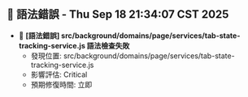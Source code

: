 ## 🚨 語法錯誤 - Thu Sep 18 21:34:07 CST 2025
- 🔄 **[語法錯誤] src/background/domains/page/services/tab-state-tracking-service.js 語法檢查失敗**
  - 發現位置: src/background/domains/page/services/tab-state-tracking-service.js
  - 影響評估: Critical
  - 預期修復時間: 立即
